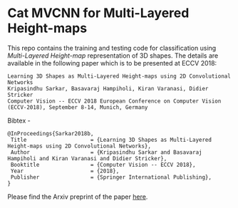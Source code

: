 # Cat MVCNN for Multi-Layered Height-maps

This repo contains the training and testing code for classification using *Multi-Layered Height-map* representation of 3D shapes. The details are available in the following paper which is to be presented at ECCV 2018:

```
Learning 3D Shapes as Multi-Layered Height-maps using 2D Convolutional Networks
Kripasindhu Sarkar, Basavaraj Hampiholi, Kiran Varanasi, Didier Stricker	
Computer Vision -- ECCV 2018 European Conference on Computer Vision (ECCV-2018), September 8-14, Munich, Germany	
```
Bibtex - 
 
 ```
 @InProceedings{Sarkar2018b,
  Title                    = {Learning 3D Shapes as Multi-Layered Height-maps using 2D Convolutional Networks},
  Author                   = {Kripasindhu Sarkar and Basavaraj Hampiholi and Kiran Varanasi and Didier Stricker},
  Booktitle                = {Computer Vision -- ECCV 2018},
  Year                     = {2018},
  Publisher                = {Springer International Publishing},
}
```

Please find the Arxiv preprint of the paper [here](https://arxiv.org/abs/1807.08485).

